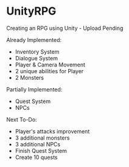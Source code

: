 # UnityRPG

Creating an RPG using Unity - Upload Pending

Already Implemented:

* Inventory System
* Dialogue System
* Player & Camera Movement
* 2 unique abilities for Player
* 2 Monsters

Partially Implemented:

* Quest System
* NPCs 

Next To-Do:
* Player's attacks improvement
* 3 additional monsters
* 3 additional NPCs
* Finish Quest System
* Create 10 quests


